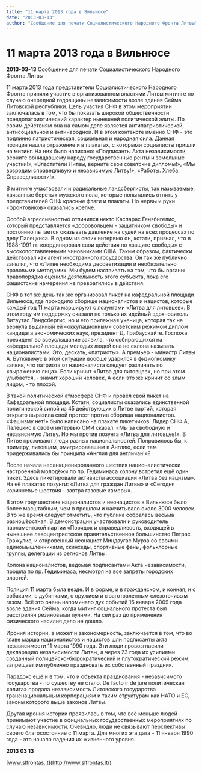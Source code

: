```yaml
---
title: "11 марта 2013 года в Вильнюсе"
date: "2013-03-13"
author: "Сообщение для печати Социалистического Народного Фронта Литвы"
---
```


# 11 марта 2013 года в Вильнюсе

**2013-03-13** Сообщение для печати Социалистического Народного Фронта Литвы

11 марта 2013 года представители Социалистического Народного Фронта приняли участие в организованном властями Литвы митинге по случаю очередной годовщины независимости возле здания Сейма Литовской республики. Цель участия СНФ в этом мероприятии заключалась в том, что бы показать широкой общественности псевдопатриотический характер нынешней политической элиты. По своим действиям она на самом деле является антипатриотической, антисоциальной и антинародной. И в этом контексте именно СНФ - это подлинно патриотическая, социальная и народная сила. Данная позиция нашла отражение и в плакатах, с которыми социалисты пришли на митинг. На них было написано: «Подписанты Акта независимости, верните обнищавшему народу государственные ренты и земельные участки!», «Властители Литвы, верните свои советские дипломы!», «Мы возродим справедливую и независимую Литву!», «Работы. Хлеба. Справедливости!».

В митинге участвовали и радикальные ландсбергисты, так называемые, «вязанные береты» мужского пола, которые попытались отнять у представителей СНФ красные флаги и плакаты. Но нервы и руки «фронтовиков» оказались крепче.

Особой агрессивностью отличился некто Каспарас Гензбигелис, который представляется «добровольцем - защитником свободы» и постоянно пытается оказывать давление на судей на всех процессах по делу Палецкиса. В одном из своих интервью он, кстати, признал, что в 1988-1991 гг. координировал свои действия по «защите свободы» с высокопоставленными чиновниками США. Таким образом, фактически действовал как агент иностранного государства. Он так же публично заявлял, что «Литве необходима десоветизация и необязательно правовыми методами». Мы будем настаивать на том, что бы органы правопорядка оценили деятельность этого субъекта, пока его фашистские намерения не превратились в действия.

СНФ в тот же день так же организовал пикет на кафедральной площади Вильнюса, где проходило сборище националистов и нацистов, которые каждый год 11 марта маршируют с лозунгами «Литва для литовцев». В этом году им поддержку оказали не только их идейный вдохновитель Витаутас Ландсбергис, но и его прилежная ученица, которая так не вернула выданный ей «оккупационным» советским режимом диплом кандидата экономических наук, президент Д. Грибаускайте. Госпожа президент во всеуслышание заявила, что собирающихся на кафедральной площади молодых людей она не склона называть националистами. Это, дескать, «патриоты». А премьер - министр Литвы А. Буткявичус в этой ситуации вообще ударился в физиогномику заявив, что патриота от националиста следует различать по «выражению лица». Если кричит «Литва для литовцев», но при этом улыбается, - значит хороший человек, А если это же кричит со злым лицом, - то плохой.

В такой политической атмосфере СНФ и провёл свой пикет на Кафедральной площади. Кстати, социалисты оказались единственной политической силой из 45 действующих в Литве партий, которая открыто выразила свой протест против сборища националистов. «Фашизму нет!» было написано на плакате пикетчиков. Лидер СНФ А, Палецкис в своём интервью СМИ сказал: «Мы за свободную и независимую Литву. Но мы против лозунга «Литва для литовцев!». В Литве проживают люди разных национальностей. Понравилось бы, к примеру, литовцам, эмигрировавшим в Англию, если там придерживались бы принципа «Англия для англичан!»?

После начала несанкционированного шествия националистически настроенной молодёжи по пр. Гедиминаса колону встретил ещё один пикет. Здесь пикетировали активисты ассоциации «Литва без нацизма». На её плакатах лозунги: «Литва для граждан Литвы» и «Сегодня коричневые шествия - завтра газовые камеры».

В этом году шествие националистов и неонацистов в Вильнюсе было более масштабным, чем в прошлом и насчитывало около 3000 человек. В то же время следует отметить, что публика собралась весьма разношёрстная. В демонстрации участвовали и руководитель парламентской партии «Порядок и справедливость, входящей в нынешнее левоцентристское правительственное большинство Пятрас Гражулис, и откровенный неонацист Миндаугас Мурза со своими единомышленниками, скинхеды, спортивные фаны, фольклорные группы, делегации из регионов Литвы.

Колона националистов, ведомая подписантами Акта независимости, прошла по пр. Гедиминаса, несмотря на все запреты городских властей.

Полиция 11 марта была везде. И в форме, и в гражданском, и конная, и с собаками, с дубинками, с оружием и с заготовленным слезоточивым газом. Всё это очень напоминало дух событий 16 января 2009 года возле здания Сейма, когда митинг социального протеста был расстрелян резиновыми пулями. На сей раз до применения физического насилия дело не дошло.

Ирония истории, а может и закономерность, заключается в том, что во главе марша националистов и нацистов шли подписанты акта независимости 11 марта 1990 года. Эти люди провозгласили декларацию независимости Литвы, а через 23 года их усилиями созданный полицейско-бюрократический и плутократический режим, запрещает им публично праздновать их собственный праздник.

Парадокс ещё и в том, что и объекта празднования - независимого государства - по существу не стало. De facto ir de jure политическая «элита» продала независимость Литовского государства транснациональным корпорациям и таким структурам как НАТО и ЕС, законы которого выше законов Литвы.

Другая ирония истории проявилась в том, что всё меньше людей принимают участие в официальных государственных мероприятиях по случаю независимости. Очевидно, люди не связывают перспективы своего благосостояние с 11 марта. Для многих эта дата - 11 января 1990 года - это начало падения их жизненного уровня.

 **2013 03 13**

[www.slfrontas.lt](http://www.slfrontas.lt/)